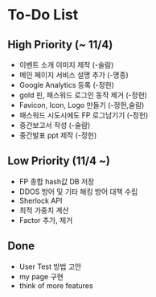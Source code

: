 # To-Do List

## High Priority (~ 11/4)
- 이벤트 소개 이미지 제작 (-술람)
- 메인 페이지 서비스 설명 추가 (-명종)
- Google Analytics 등록 (-정헌)
- gold 핀, 패스워드 로그인 동작 제거 (-정헌)
- Favicon, Icon, Logo 만들기 (-정헌,술람)
- 패스워드 시도시에도 FP 로그남기기 (-정헌)
- 중간보고서 작성 (-술람)
- 중간발표 ppt 제작 (-정헌)

## Low Priority (11/4 ~)
- FP 종합 hash값 DB 저장
- DDOS 방어 및 기타 해킹 방어 대책 수립
- Sherlock API
- 최적 가중치 계산
- Factor 추가, 제거

## Done
- User Test 방법 고안
- my page 구현
- think of more features
